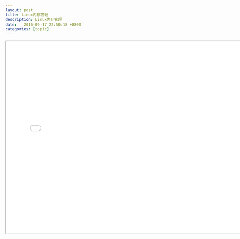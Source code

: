 ```yaml
---
layout: post
title: Linux内存管理
description: Linux内存管理
date:   2016-09-17 22:50:18 +0800 
categories: [topic]
---
```

<iframe width="750" height="600" src="/static/pdf/linux内存资源管理.pdf"></iframe>